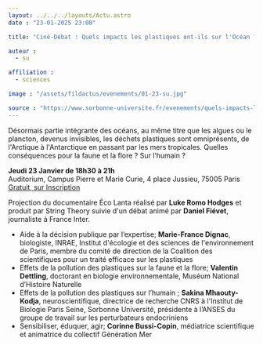 ```yaml
---
layout: ../../../layouts/Actu.astro
date : "23-01-2025 23:00"

title: "Ciné-Débat : Quels impacts les plastiques ont-ils sur l'Océan ?"

auteur :
  - su

affiliation :
  - sciences

image : "/assets/fildactus/evenements/01-23-su.jpg"

source : "https://www.sorbonne-universite.fr/evenements/quels-impacts-les-plastiques-ont-ils-sur-locean"
---
```


Désormais partie intégrante des océans, au même titre que les algues ou le plancton, devenus invisibles, les déchets plastiques sont omniprésents, de l'Arctique à l'Antarctique en passant par les mers tropicales. Quelles conséquences pour la faune et la flore ? Sur l’humain ?

__Jeudi 23 Janvier de 18h30 à 21h__  
Auditorium, Campus Pierre et Marie Curie, 4 place Jussieu, 75005 Paris  
[Gratuit, sur Inscription](https://www.helloasso.com/associations/sorbonne-universite-science-culture-societe/evenements/quels-impacts-les-plastiques-ont-ils-sur-l-ocean)

Projection du documentaire Éco Lanta réalisé par __Luke Romo Hodges__ et produit par String Theory suivie d'un débat animé par __Daniel Fiévet__, journaliste à France Inter.

- Aide à la décision publique par l’expertise; __Marie-France Dignac__, biologiste, INRAE, Institut d'écologie et des sciences de l'environnement de Paris, membre du comité de direction de la Coalition des scientifiques pour un traité efficace sur les plastiques  
- Effets de la pollution des plastiques sur la faune et la flore; __Valentin Dettling__, doctorant en biologie environnementale, Muséum National d’Histoire Naturelle
- Effets de la pollution des plastiques sur l’humain ; __Sakina Mhaouty-Kodja__, neuroscientifique, directrice de recherche CNRS à l'Institut de Biologie Paris Seine, Sorbonne Université, présidente à l’ANSES du groupe de travail sur les perturbateurs endocriniens  
- Sensibiliser, éduquer, agir; __Corinne Bussi-Copin__, médiatrice scientifique et animatrice du collectif Génération Mer
